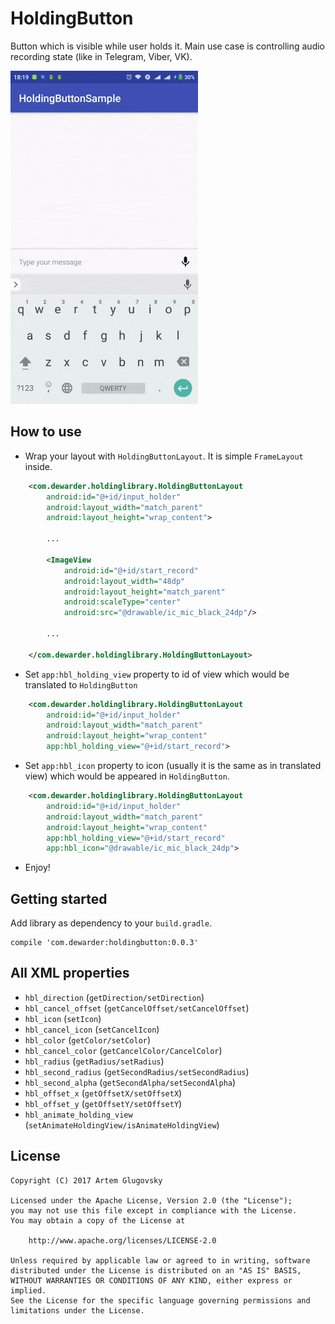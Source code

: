 # HoldingButton

Button which is visible while user holds it. Main use case is controlling audio recording state (like in Telegram, Viber, VK). 

<img src="/_arts/example.gif" width="300" height="533"/>

## How to use

* Wrap your layout with `HoldingButtonLayout`. It is simple `FrameLayout` inside.

```xml
    <com.dewarder.holdinglibrary.HoldingButtonLayout
        android:id="@+id/input_holder"
        android:layout_width="match_parent"
        android:layout_height="wrap_content">
        
        ...
     
        <ImageView
            android:id="@+id/start_record"
            android:layout_width="48dp"
            android:layout_height="match_parent"
            android:scaleType="center"
            android:src="@drawable/ic_mic_black_24dp"/>

        ...
 
    </com.dewarder.holdinglibrary.HoldingButtonLayout>

```

* Set `app:hbl_holding_view` property to id of view which would be translated to `HoldingButton`

```xml
    <com.dewarder.holdinglibrary.HoldingButtonLayout
        android:id="@+id/input_holder"
        android:layout_width="match_parent"
        android:layout_height="wrap_content"
        app:hbl_holding_view="@+id/start_record">
```

* Set `app:hbl_icon` property to icon (usually it is the same as in translated view) which would be appeared in `HoldingButton`.

```xml
    <com.dewarder.holdinglibrary.HoldingButtonLayout
        android:id="@+id/input_holder"
        android:layout_width="match_parent"
        android:layout_height="wrap_content"
        app:hbl_holding_view="@+id/start_record"
        app:hbl_icon="@drawable/ic_mic_black_24dp">
```

* Enjoy!

## Getting started

Add library as dependency to your `build.gradle`.

```
compile 'com.dewarder:holdingbutton:0.0.3'
```

## All XML properties

- `hbl_direction` (`getDirection/setDirection`)
- `hbl_cancel_offset` (`getCancelOffset/setCancelOffset`)
- `hbl_icon` (`setIcon`)
- `hbl_cancel_icon` (`setCancelIcon`)
- `hbl_color` (`getColor/setColor`)
- `hbl_cancel_color` (`getCancelColor/CancelColor`)
- `hbl_radius` (`getRadius/setRadius`)
- `hbl_second_radius` (`getSecondRadius/setSecondRadius`)
- `hbl_second_alpha` (`getSecondAlpha/setSecondAlpha`)
- `hbl_offset_x` (`getOffsetX/setOffsetX`)
- `hbl_offset_y` (`getOffsetY/setOffsetY`)
- `hbl_animate_holding_view` (`setAnimateHoldingView/isAnimateHoldingView`)

## License

```
Copyright (C) 2017 Artem Glugovsky

Licensed under the Apache License, Version 2.0 (the "License");
you may not use this file except in compliance with the License.
You may obtain a copy of the License at

    http://www.apache.org/licenses/LICENSE-2.0

Unless required by applicable law or agreed to in writing, software
distributed under the License is distributed on an "AS IS" BASIS,
WITHOUT WARRANTIES OR CONDITIONS OF ANY KIND, either express or implied.
See the License for the specific language governing permissions and
limitations under the License.
```